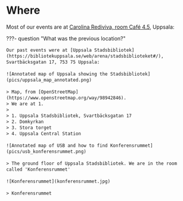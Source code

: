 # Where

Most of our events are at
[Carolina Rediviva, room Café 4.5](https://link.mazemap.com/90ZtnxI3),
Uppsala:

???- question "What was the previous location?"

    Our past events were at [Uppsala Stadsbibliotek](https://bibliotekuppsala.se/web/arena/stadsbiblioteket#/),
    Svartbäcksgatan 17, 753 75 Uppsala:

    ![Annotated map of Uppsala showing the Stadsbibliotek](pics/uppsala_map_annotated.png)

    > Map, from [OpenStreetMap](https://www.openstreetmap.org/way/98942846).
    > We are at 1.
    >
    > 1. Uppsala Stadsbibliotek, Svartbäcksgatan 17
    > 2. Domkyrkan
    > 3. Stora torget
    > 4. Uppsala Central Station

    ![Annotated map of USB and how to find Konferensrummet](pics/usb_konferensrummet.png)

    > The ground floor of Uppsala Stadsbibliotek. We are in the room called 'Konferensrummet'

    ![Konferensrummet](konferensrummet.jpg)

    > Konferensrummet
